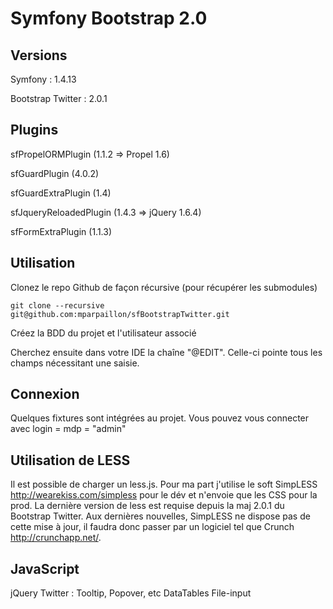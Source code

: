 # Symfony Bootstrap 2.0

## Versions
 Symfony : 1.4.13
 
 Bootstrap Twitter : 2.0.1
 
## Plugins
 sfPropelORMPlugin (1.1.2 => Propel 1.6)
 
 sfGuardPlugin (4.0.2)
 
 sfGuardExtraPlugin (1.4)
  
 sfJqueryReloadedPlugin (1.4.3 => jQuery 1.6.4)
 
 sfFormExtraPlugin (1.1.3)

## Utilisation

Clonez le repo Github de façon récursive (pour récupérer les submodules)

	git clone --recursive git@github.com:mparpaillon/sfBootstrapTwitter.git

Créez la BDD du projet et l'utilisateur associé

Cherchez ensuite dans votre IDE la chaîne "@EDIT". Celle-ci pointe tous les champs nécessitant une saisie.

## Connexion

Quelques fixtures sont intégrées au projet. Vous pouvez vous connecter avec login = mdp = "admin"

## Utilisation de LESS

Il est possible de charger un less.js. Pour ma part j'utilise le soft SimpLESS http://wearekiss.com/simpless pour le dév et n'envoie que les CSS pour la prod.
La dernière version de less est requise depuis la maj 2.0.1 du Bootstrap Twitter. Aux dernières nouvelles, SimpLESS ne dispose pas de cette mise à jour, il faudra donc passer par un logiciel tel que Crunch http://crunchapp.net/.

## JavaScript 

jQuery
Twitter : Tooltip, Popover, etc
DataTables
File-input
